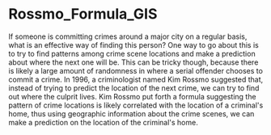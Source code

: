 # Rossmo_Formula_GIS

If someone is committing crimes around a major city on a regular basis, what is an effective way of finding this person? One way to go about this is to try to find patterns among crime scene locations and make a prediction about where the next one will be. This can be tricky though, because there is likely a large amount of randomness in where a serial offender chooses to commit a crime. In 1996, a criminologist named Kim Rossmo suggested that, instead of trying to predict the location of the next crime, we can try to find out where the culprit lives. Kim Rossmo put forth a formula suggesting the pattern of crime locations is likely correlated with the location of a criminal's home, thus using geographic information about the crime scenes, we can make a prediction on the location of the criminal's home.
